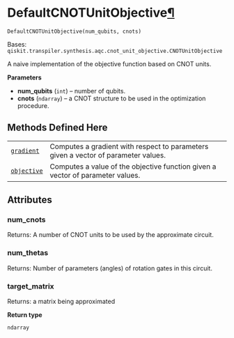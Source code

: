 # DefaultCNOTUnitObjective[¶](#defaultcnotunitobjective "Permalink to this headline")

<span id="undefined" />

`DefaultCNOTUnitObjective(num_qubits, cnots)`

Bases: `qiskit.transpiler.synthesis.aqc.cnot_unit_objective.CNOTUnitObjective`

A naive implementation of the objective function based on CNOT units.

**Parameters**

*   **num\_qubits** (`int`) – number of qubits.
*   **cnots** (`ndarray`) – a CNOT structure to be used in the optimization procedure.

## Methods Defined Here

|                                                                                                                                                                                                                           |                                                                                    |
| ------------------------------------------------------------------------------------------------------------------------------------------------------------------------------------------------------------------------- | ---------------------------------------------------------------------------------- |
| [`gradient`](qiskit.transpiler.synthesis.aqc.DefaultCNOTUnitObjective.gradient#qiskit.transpiler.synthesis.aqc.DefaultCNOTUnitObjective.gradient "qiskit.transpiler.synthesis.aqc.DefaultCNOTUnitObjective.gradient")     | Computes a gradient with respect to parameters given a vector of parameter values. |
| [`objective`](qiskit.transpiler.synthesis.aqc.DefaultCNOTUnitObjective.objective#qiskit.transpiler.synthesis.aqc.DefaultCNOTUnitObjective.objective "qiskit.transpiler.synthesis.aqc.DefaultCNOTUnitObjective.objective") | Computes a value of the objective function given a vector of parameter values.     |

## Attributes

<span id="undefined" />

### num\_cnots

Returns: A number of CNOT units to be used by the approximate circuit.

<span id="undefined" />

### num\_thetas

Returns: Number of parameters (angles) of rotation gates in this circuit.

<span id="undefined" />

### target\_matrix

Returns: a matrix being approximated

**Return type**

`ndarray`
